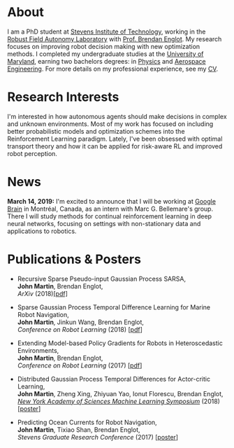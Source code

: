 # About
I am a PhD student at [Stevens Institute of Technology](http://www.stevens.edu), working in the [Robust Field Autonomy Laboratory](http://personal.stevens.edu/~benglot/) with [Prof. Brendan Englot](https://web.stevens.edu/facultyprofile/?id=2043). My research focuses on improving robot decision making with new optimization methods. I completed my undergraduate studies at the [University of Maryland](https://umd.edu), earning two bachelors degrees: in [Physics](https://umdphysics.umd.edu) and [Aerospace Engineering](https://aero.umd.edu). For more details on my professional experience, see my [CV](/2018-martin-cv.pdf).

# Research Interests
I'm interested in how autonomous agents should make decisions in complex and unknown environments. Most of my work has focused on including better probabilistic models and optimization schemes into the Reinforcement Learning paradigm. Lately, I've been obsessed with optimal transport theory and how it can be applied for risk-aware RL and improved robot perception.

# News

**March 14, 2019:** I'm excited to announce that I will be working at [Google Brain](https://ai.google/research/teams/brain) in Montréal, Canada, as an intern with Marc G. Bellemare's group. There I will study methods for continual reinforcement learning in deep neural networks, focusing on settings with non-stationary data and applications to robotics. 

# Publications & Posters

* Recursive Sparse Pseudo-input Gaussian Process SARSA,  
**John Martin**, Brendan Englot,  
*ArXiv* (2018)[[pdf]](https://arxiv.org/abs/1811.07201)

* Sparse Gaussian Process Temporal Difference Learning for Marine Robot Navigation,  
**John Martin**, Jinkun Wang, Brendan Englot,  
*Conference on Robot Learning* (2018) [[pdf](http://proceedings.mlr.press/v87/martin18a/martin18a.pdf)]

* Extending Model-based Policy Gradients for Robots in Heteroscedastic Environments,  
**John Martin**, Brendan Englot,  
*Conference on Robot Learning* (2017) [[pdf](http://proceedings.mlr.press/v78/martin17a/martin17a.pdf)]

* Distributed Gaussian Process Temporal Differences for Actor-critic Learning,  
**John Martin**, Zheng Xing, Zhiyuan Yao, Ionut Florescu, Brendan Englot,  
[*New York Academy of Sciences Machine Learning Symposium*](https://www.nyas.org/events/2018/12th-annual-machine-learning-symposium/?tab=description) (2018) [[poster](/publications/poster/2018-martin_xing_florescu_englot-nyas_mls_poster.pdf)]

* Predicting Ocean Currents for Robot Navigation,  
**John Martin**, Tixiao Shan, Brendan Englot,  
*Stevens Graduate Research Conference* (2017) [[poster](/publications/poster/2017-martin_shan_englot-predicting_ocean_currents_for_robot_navigation.pdf)]
